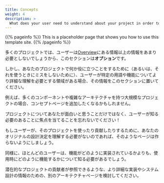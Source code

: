 ```yaml
---
title: Concepts
weight: 4
description: >
  What does your user need to understand about your project in order to use it - or potentially contribute to it?
---
```


{{% pageinfo %}}
This is a placeholder page that shows you how to use this template site.
{{% /pageinfo %}}

多くのプロジェクトでは、ユーザーは[Overview](/docs/overview/)にある情報以上の情報をあまり必要としないでしょうから、このセクションは**オプション**です。

しかし、あなたのプロジェクトで何か役に立つことをするために（あるいは、それを使うときにミスをしないために）、ユーザーが特定の用語や機能についてより詳細な理解を必要とする領域がある場合、その情報をこのセクションに置いてください。

例えば、多くのコンポーネントや複雑なアーキテクチャを持つ大規模なプロジェクトの場合、コンセプトページを追加したくなるかもしれません。

プロジェクトについてあなたが面白いと思うことだけではなく、ユーザーが知る必要のあることに焦点を当てることを忘れないでください！

もしユーザーが、そのプロジェクトを使ったり貢献したりするために、あなたのオリジナルの設計決定を理解する必要がないのであれば、そのようなページは作らないようにしましょう。

同様に、ほとんどのユーザーは、機能がどのように実装されているかよりも、使用時にどのように機能するかについて知る必要があるでしょう。

潜在的なプロジェクトの貢献者が参照できるような、より詳細な実装やシステム設計の情報のための、別のアーキテクチャページを検討してください。
